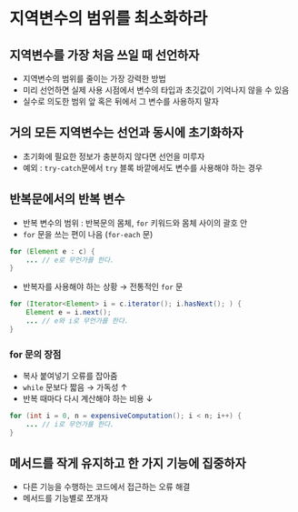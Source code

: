 # 지역변수의 범위를 최소화하라

## 지역변수를 가장 처음 쓰일 때 선언하자

- 지역변수의 범위를 줄이는 가장 강력한 방법
- 미리 선언하면 실제 사용 시점에서 변수의 타입과 초깃값이 기억나지 않을 수 있음
- 실수로 의도한 범위 앞 혹은 뒤에서 그 변수를 사용하지 말자

## 거의 모든 지역변수는 선언과 동시에 초기화하자

- 초기화에 필요한 정보가 충분하지 않다면 선언을 미루자
- 예외 : `try-catch`문에서 `try` 블록 바깥에서도 변수를 사용해야 하는 경우

## 반복문에서의 반복 변수

- 반복 변수의 범위 : 반복문의 몸체, `for` 키워드와 몸체 사이의 괄호 안
- `for` 문을 쓰는 편이 나음 (`for-each` 문)

```java
for (Element e : c) {
	... // e로 무언가를 한다.
}
```

- 반복자를 사용해야 하는 상황 → 전통적인 `for` 문

```java
for (Iterator<Element> i = c.iterator(); i.hasNext(); ) {
	Element e = i.next();
	... // e와 i로 무언가를 한다.
}
```

### for 문의 장점

- 복사 붙여넣기 오류를 잡아줌
- `while` 문보다 짧음 → 가독성 ↑
- 반복 때마다 다시 계산해야 하는 비용 ↓

```java
for (int i = 0, n = expensiveComputation(); i < n; i++) {
	... // i로 무언가를 한다.
}
```

## 메서드를 작게 유지하고 한 가지 기능에 집중하자

- 다른 기능을 수행하는 코드에서 접근하는 오류 해결
- 메서드를 기능별로 쪼개자